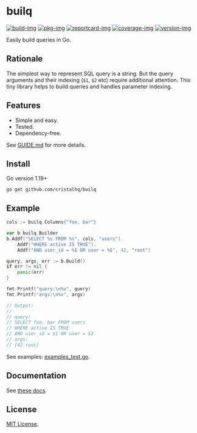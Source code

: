 # builq

[![build-img]][build-url]
[![pkg-img]][pkg-url]
[![reportcard-img]][reportcard-url]
[![coverage-img]][coverage-url]
[![version-img]][version-url]

Easily build queries in Go.

## Rationale

The simplest way to represent SQL query is a string. But the query arguments and their indexing (`$1`, `$2` etc) require additional attention. This tiny library helps to build queries and handles parameter indexing.

## Features

* Simple and easy.
* Tested.
* Dependency-free.

See [GUIDE.md](https://github.com/cristalhq/builq/blob/main/GUIDE.md) for more details.

## Install

Go version 1.19+

```
go get github.com/cristalhq/builq
```

## Example

```go
cols := builq.Columns{"foo, bar"}

var b builq.Builder
b.Addf("SELECT %s FROM %s", cols, "users").
	Addf("WHERE active IS TRUE").
	Addf("AND user_id = %$ OR user = %$", 42, "root")

query, args, err := b.Build()
if err != nil {
	panic(err)
}

fmt.Printf("query:\n%v", query)
fmt.Printf("args:\n%v", args)

// Output:
//
// query:
// SELECT foo, bar FROM users
// WHERE active IS TRUE
// AND user_id = $1 OR user = $2
// args:
// [42 root]
```

See examples: [examples_test.go](https://github.com/cristalhq/builq/blob/main/example_test.go).

## Documentation

See [these docs][pkg-url].

## License

[MIT License](LICENSE).

[build-img]: https://github.com/cristalhq/builq/workflows/build/badge.svg
[build-url]: https://github.com/cristalhq/builq/actions
[pkg-img]: https://pkg.go.dev/badge/cristalhq/builq
[pkg-url]: https://pkg.go.dev/github.com/cristalhq/builq
[reportcard-img]: https://goreportcard.com/badge/cristalhq/builq
[reportcard-url]: https://goreportcard.com/report/cristalhq/builq
[coverage-img]: https://codecov.io/gh/cristalhq/builq/branch/main/graph/badge.svg
[coverage-url]: https://codecov.io/gh/cristalhq/builq
[version-img]: https://img.shields.io/github/v/release/cristalhq/builq
[version-url]: https://github.com/cristalhq/builq/releases
